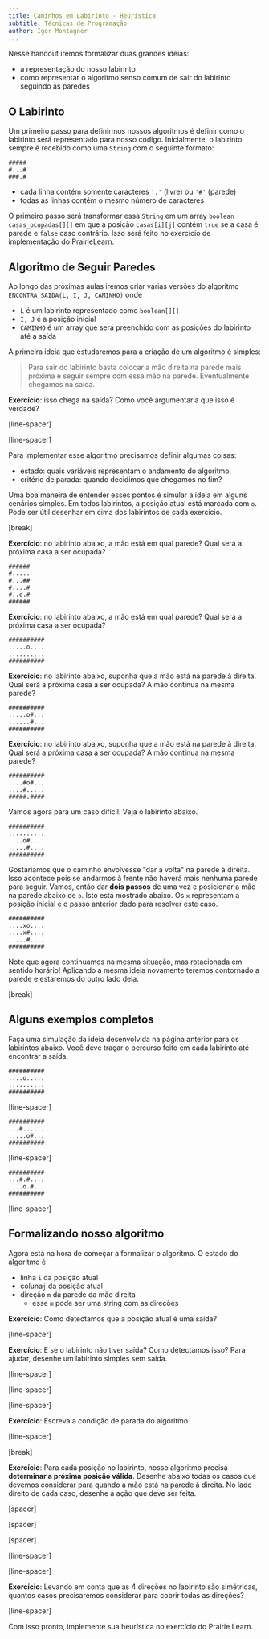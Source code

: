 ```yaml
---
title: Caminhos em Labirinto - Heurística
subtitle: Técnicas de Programação
author: Igor Montagner
...
```



Nesse handout iremos formalizar duas grandes ideias:

- a representação do nosso labirinto
- como representar o algoritmo senso comum de sair do labirinto seguindo as paredes

## O Labirinto

Um primeiro passo para definirmos nossos algoritmos é definir como o labirinto será representado para nosso código. Inicialmente, o labirinto sempre é recebido como uma `String` com o seguinte formato:

```
#####
#...#
###.#
```

- cada linha contém somente caracteres `'.'` (livre) ou `'#'` (parede)
- todas as linhas contém o mesmo número de caracteres

O primeiro passo será transformar essa `String` em um array `boolean casas_ocupadas[][]` em que a posição `casas[i][j]` contém `true` se a casa é parede e `false` caso contrário. Isso será feito no exercício de implementação do PrairieLearn. 

## Algoritmo de Seguir Paredes

Ao longo das próximas aulas iremos criar várias versões do algoritmo `ENCONTRA_SAIDA(L, I, J, CAMINHO)` onde

- `L` é um labirinto representado como `boolean[][]`
- `I, J` é a posição inicial
- `CAMINHO` é um array que será preenchido com as posições do labirinto até a saída

A primeira ideia que estudaremos para a criação de um algoritmo é simples:

> Para sair do labirinto basta colocar a mão direita na parede mais próxima e seguir sempre com essa mão na parede. Eventualmente chegamos na saída.

**Exercício**: isso chega na saída? Como você argumentaria que isso é verdade?

[line-spacer]

[line-spacer]

Para implementar esse algoritmo precisamos definir algumas coisas:

- estado: quais variáveis representam o andamento do algoritmo. 
- critério de parada: quando decidimos que chegamos no fim? 

Uma boa maneira de entender esses pontos é simular a ideia em alguns cenários simples. Em todos labirintos, a posição atual está marcada com `o`. Pode ser útil desenhar em cima dos labirintos de cada exercício. 

[break]

**Exercício**: no labirinto abaixo, a mão está em qual parede? Qual será a próxima casa a ser ocupada? 

```
######
#.....
#...##
#....#
#..o.#
######
```

**Exercício**: no labirinto abaixo, a mão está em qual parede? Qual será a próxima casa a ser ocupada? 

```
##########
.....o....
..........
##########
```

**Exercício**: no labirinto abaixo, suponha que a mão está na parede à direita. Qual será a próxima casa a ser ocupada? A mão continua na mesma parede? 


```
##########
.....o#...
......#...
##########
```


**Exercício**: no labirinto abaixo, suponha que a mão está na parede à direita. Qual será a próxima casa a ser ocupada? A mão continua na mesma parede? 


```
##########
....#o#...
....#.....
#####.####
```

Vamos agora para um caso difícil. Veja o labirinto abaixo.


```
##########
..........
....o#....
.....#....
##########
```

Gostaríamos que o caminho envolvesse "dar a volta" na parede à direita. Isso acontece pois se andarmos à frente não haverá mais nenhuma parede para seguir. Vamos, então dar **dois passos** de uma vez e posicionar a mão na parede abaixo de `o`. Isto está mostrado abaixo. Os `x` representam a posição inicial e o passo anterior dado para resolver este caso.


```
##########
....xo....
....x#....
.....#....
##########
```

Note que agora continuamos na mesma situação, mas rotacionada em sentido horário! Aplicando a mesma ideia novamente teremos contornado a parede e estaremos do outro lado dela. 

[break]

## Alguns exemplos completos

Faça uma simulação da ideia desenvolvida na página anterior para os labirintos abaixo. Você deve traçar o percurso feito em cada labirinto até encontrar a saída. 

```
##########
....o.....
..........
##########
```

[line-spacer]

```
##########
...#......
.....o#...
##########
```

[line-spacer]

```
##########
...#.#....
....o.#...
##########
```

[line-spacer]

## Formalizando nosso algoritmo
    
Agora está na hora de começar a formalizar o algoritmo. O estado do algoritmo é

- linha `i` da posição atual
- coluna`j` da posição atual
- direção `m` da parede da mão direita
  - esse `m` pode ser uma string com as direções


**Exercício**: Como detectamos que a posição atual é uma saída?

[line-spacer]

**Exercício**: E se o labirinto não tiver saída? Como detectamos isso? Para ajudar, desenhe um labirinto simples sem saída. 

[line-spacer]

[line-spacer]

[line-spacer]

**Exercício**: Escreva a condição de parada do algoritmo.

[line-spacer]

[break]

**Exercício**: Para cada posição no labirinto, nosso algoritmo precisa **determinar a próxima posição válida**. Desenhe abaixo todas os casos que devemos considerar para quando a mão está na parede à direita. No lado direito de cada caso, desenhe a ação que deve ser feita.

[spacer]

[spacer]

[spacer]

[line-spacer]

[line-spacer]

**Exercício**: Levando em conta que as 4 direções no labirinto são simétricas, quantos casos precisaremos considerar para cobrir todas as direções?

[line-spacer]

Com isso pronto, implemente sua heurística no exercício do Prairie Learn.

